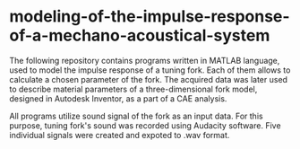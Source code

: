 # modeling-of-the-impulse-response-of-a-mechano-acoustical-system

The following repository contains programs written in MATLAB language, used to model the impulse response of a tuning fork. Each of them allows to calculate a chosen parameter of the fork. The acquired data was later used to describe material parameters of a three-dimensional fork model, designed in Autodesk Inventor, as a part of a CAE analysis.

All programs utilize sound signal of the fork as an input data. For this purpose, tuning fork's sound was recorded using Audacity software. Five individual signals were created and expoted to .wav format.
